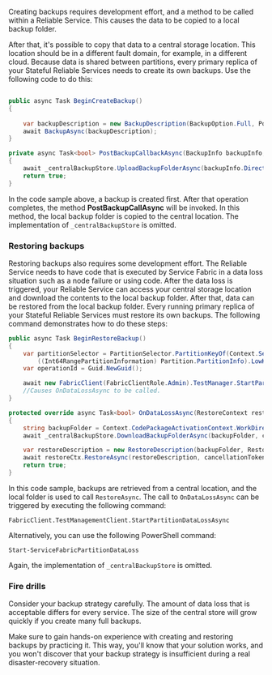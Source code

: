 

Creating backups requires development effort, and a method to be called within a Reliable Service. This causes the data to be copied to a local backup folder. 

After that, it's possible to copy that data to a central storage location. This location should be in a different fault domain, for example, in a different cloud. Because data is shared between partitions, every primary replica of your Stateful Reliable Services needs to create its own backups. Use the following code to do this:

``` csharp

public async Task BeginCreateBackup()
{
	
	var backupDescription = new BackupDescription(BackupOption.Full, PostBackupCallbackAsync);
	await BackupAsync(backupDescription);
}

private async Task<bool> PostBackupCallbackAsync(BackupInfo backupInfo, CancellationToken cancellationToken)
{
	await _centralBackupStore.UploadBackupFolderAsync(backupInfo.Directory, cancellationToken);
	return true;
}
```

In the code sample above, a backup is created first. After that operation completes, the method **PostBackupCallAsync** will be invoked. In this method, the local backup folder is copied to the central location. The implementation of ```_centralBackupStore``` is omitted.

### Restoring backups
Restoring backups also requires some development effort. The Reliable Service needs to have code that is executed by Service Fabric in a data loss situation such as a node failure or using code. After the data loss is triggered, your Reliable Service can access your central storage location and download the contents to the local backup folder. After that, data can be restored from the local backup folder. Every running primary replica of your Stateful Reliable Services must restore its own backups. The following command demonstrates how to do these steps:

``` csharp
public async Task BeginRestoreBackup()
{
	var partitionSelector = PartitionSelector.PartitionKeyOf(Context.ServiceName,
		((Int64RangePartitionInformation) Partition.PartitionInfo).LowKey);
	var operationId = Guid.NewGuid();

	await new FabricClient(FabricClientRole.Admin).TestManager.StartPartitionDataLossAsync(operationId, partitionSelector, DataLossMode.FullDataLoss);
	//Causes OnDataLossAsync to be called.
}

protected override async Task<bool> OnDataLossAsync(RestoreContext restoreCtx, CancellationToken cancellationToken)
{
	string backupFolder = Context.CodePackageActivationContext.WorkDirectory;
	await _centralBackupStore.DownloadBackupFolderAsync(backupFolder, cancellationToken);

	var restoreDescription = new RestoreDescription(backupFolder, RestorePolicy.Force);
	await restoreCtx.RestoreAsync(restoreDescription, cancellationToken);
	return true;
}
```

In this code sample, backups are retrieved from a central location, and the local folder is used to call `RestoreAsync`. The call to `OnDataLossAsync` can be triggered by executing the following command:

```FabricClient.TestManagementClient.StartPartitionDataLossAsync```

Alternatively, you can use the following PowerShell command:

``` Start-ServiceFabricPartitionDataLoss ```

Again, the implementation of ```_centralBackupStore``` is omitted.

### Fire drills 
Consider your backup strategy carefully. The amount of data loss that is acceptable differs for every service. The size of the central store will grow quickly if you create many full backups.

Make sure to gain hands-on experience with creating and restoring backups by practicing it. This way, you'll know that your solution works, and you won't discover that your backup strategy is insufficient during a real disaster-recovery situation.
